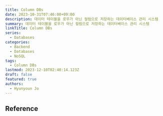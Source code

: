 ```yaml
---
title: Column DBs
date: 2023-10-31T07:46:00+09:00
description: 데이터 테이블을 로우가 아닌 컬럼으로 저장하는 데이터베이스 관리 시스템
summary: 데이터 테이블을 로우가 아닌 컬럼으로 저장하는 데이터베이스 관리 시스템
linkTitle: Column DBs
series:
  - Databases
categories:
  - Backend
  - Databases
  - NoSQL
tags:
  - Column DBs
lastmod: 2023-12-10T02:40:14.123Z
draft: false
featured: true
authors:
  - Hyunyoun Jo
---
```


## Reference
